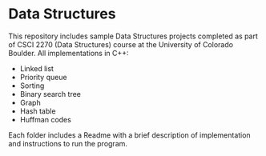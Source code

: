 # Data Structures

This repository includes sample Data Structures projects completed as part of CSCI 2270 (Data Structures) course at the University of Colorado Boulder. 
All implementations in C++: 

* Linked list
* Priority queue
* Sorting
* Binary search tree
* Graph
* Hash table
* Huffman codes

Each folder includes a Readme with a brief description of implementation and instructions to run the program.